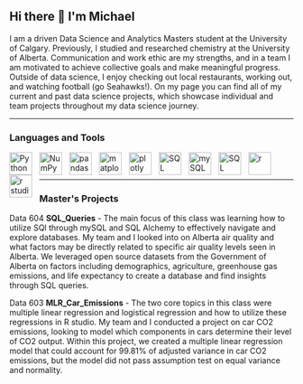 ## Hi there 👋 I'm Michael

I am a driven Data Science and Analytics Masters student at the University of Calgary. Previously, I studied and researched chemistry at the University of Alberta. Communication and work ethic are my strengths, and in a team I am motivated to achieve collective goals and make meaningful progress. Outside of data science, I enjoy checking out local restaurants, working out, and watching football (go Seahawks!). On my page you can find all of my current and past data science projects, which showcase individual and team projects throughout my data science journey. 

---

### Languages and Tools 

<img align="left" alt="Python" width="40px" style="padding-right:10px;" src="https://cdn.jsdelivr.net/gh/devicons/devicon@latest/icons/python/python-original.svg" />
<img align="left" alt="NumPy" width="40px" style="padding-right:10px;" src="https://cdn.jsdelivr.net/gh/devicons/devicon@latest/icons/numpy/numpy-original.svg" />
<img align="left" alt="pandas" width="40px" style="padding-right:10px;" src="https://cdn.jsdelivr.net/gh/devicons/devicon@latest/icons/pandas/pandas-original.svg" />
<img align="left" alt="matplotlib" width="40px" style="padding-right:10px;" src="https://cdn.jsdelivr.net/gh/devicons/devicon@latest/icons/matplotlib/matplotlib-original.svg" />
<img align="left" alt="plotly" width="40px" style="padding-right:10px;" src="https://cdn.jsdelivr.net/gh/devicons/devicon@latest/icons/plotly/plotly-original.svg" />
<img align="left" alt="SQL" width="40px" style="padding-right:10px;" src="https://cdn.jsdelivr.net/gh/devicons/devicon@latest/icons/azuresqldatabase/azuresqldatabase-original.svg" />
<img align="left" alt="mySQL" width="40px" style="padding-right:10px;" src="https://cdn.jsdelivr.net/gh/devicons/devicon@latest/icons/mysql/mysql-original.svg" />
<img align="left" alt="SQL Alchemy" width="40px" style="padding-right:10px;" src="https://cdn.jsdelivr.net/gh/devicons/devicon@latest/icons/sqlalchemy/sqlalchemy-original.svg" />
<img align="left" alt="r" width="40px" style="padding-right:10px;" src="https://cdn.jsdelivr.net/gh/devicons/devicon@latest/icons/r/r-original.svg" />
<img align="left" alt="r studio" width="40px" style="padding-right:10px;" src="https://cdn.jsdelivr.net/gh/devicons/devicon@latest/icons/rstudio/rstudio-original.svg" />
<br/>
<br/>

---

### Master's Projects

Data 604 **SQL_Queries** - The main focus of this class was learning how to utilize SQl through mySQL and SQL Alchemy to effectively navigate and explore databases. My team and I looked into on Alberta air quality and what factors may be directly related to specific air quality levels seen in Alberta. We leveraged open source datasets from the Government of Alberta on factors including demographics, agriculture, greenhouse gas emissions, and life expectancy to create a database and find insights through SQL queries.

Data 603 **MLR_Car_Emissions** - The two core topics in this class were multiple linear regression and logistical regression and how to utilize these regressions in R studio. My team and I conducted a project on car CO2 emissions, looking to model which components in cars determine their level of CO2 output. Within this project, we created a multiple linear regression model that could account for 99.81% of adjusted variance in car CO2 emissions, but the model did not pass assumption test on equal variance and normality. 
